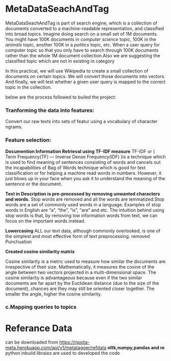 # MetaDataSeachAndTag
MetaDataSeachAndTag is  part of search engine, which is a collection of documents converted to a machine-readable representation, and classified into broad topics. Imagine doing search on a small set of 1M documents. You might have 100K documents in *computer science* topic, 100K in the *animals* topic, another 100K in a *politics* topic, etc. When a user query  for computer topic  so that you only have to search through 100K documents rather than the whole 1M document collection.Also we are  suggesting the  classified topic which are not in existing in category

In this practical, we will use Wikipedia to create a small collection of documents on certain topics. We will convert those documents into vectors. And finally, we will test  whether a given user query is mapped to the correct topic in the collection.

below are the process followed to builed the project:
### Tranforming the data into features:
Convert our raw texts into sets of featur using a vocabulary of character ngrams.
### Feature selection:
**Documention Information Retrieval using TF-IDF measure**
TF-IDF or ( Term Frequency(TF) — Inverse Dense Frequency(IDF) )is a technique which is used to find meaning of sentences consisting of words and cancels out the incapabilities of Bag of Words technique which is good for text classification or for helping a machine read words in numbers. However, it just blows up in your face when you ask it to understand the meaning of the sentence or the document.

**Text in Description is pre-processed by removing unwanted characters and words.** 
Stop words are removed and all the words are lemmatized.Stop words are a set of commonly used words in a language. Examples of stop words in English are “a”, “the”, “is”, “are” and etc. The intuition behind using stop words is that, by removing low information words from text, we can focus on the important words instead.

**Lowercasing** ALL our text data, although commonly overlooked, is one of the simplest and most effective form of text preprocessing.
removed Punchuation 

**Created cosine similarity matrix**

Cosine similarity is a metric used to measure how similar the documents are irrespective of their size. Mathematically, it measures the cosine of the angle between two vectors projected in a multi-dimensional space. The cosine similarity is advantageous because even if the two similar documents are far apart by the Euclidean distance (due to the size of the document), chances are they may still be oriented closer together. The smaller the angle, higher the cosine similarity.

### c.Mapping queries to topics


# Referance Data
can be downloaded from https://ripsita-meta.herokuapp.com/api/v1/metatagger/refdata
**nltk,numpy,pandas and re**  python inbuild libraies are used to developed the code

